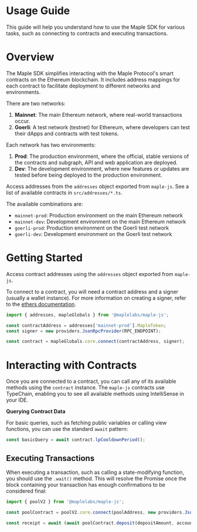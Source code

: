 # Usage Guide

This guide will help you understand how to use the Maple SDK for various tasks, such as connecting to contracts and executing transactions.

# Overview

The Maple SDK simplifies interacting with the Maple Protocol's smart contracts on the Ethereum blockchain. It includes address mappings for each contract to facilitate deployment to different networks and environments.

There are two networks:

1. **Mainnet**: The main Ethereum network, where real-world transactions occur.
2. **Goerli**: A test network (testnet) for Ethereum, where developers can test their dApps and contracts with test tokens.

Each network has two environments:

1. **Prod**: The production environment, where the official, stable versions of the contracts and subgraph, API and web application are deployed.
2. **Dev**: The development environment, where new features or updates are tested before being deployed to the production environment.

Access addresses from the `addresses` object exported from `maple-js`. See a list of available contracts in `src/addresses/*.ts`.

The available combinations are:

- `mainnet-prod`: Production environment on the main Ethereum network
- `mainnet-dev`: Development environment on the main Ethereum network
- `goerli-prod`: Production environment on the Goerli test network
- `goerli-dev`: Development environment on the Goerli test network

# Getting Started

Access contract addresses using the `addresses` object exported from `maple-js`.

To connect to a contract, you will need a contract address and a signer (usually a wallet instance). For more information on creating a signer, refer to the [ethers documentation](https://docs.ethers.io/v5/).

```js
import { addresses, mapleGlobals } from '@maplelabs/maple-js';

const contractAddress = addresses['mainnet-prod'].MapleToken;
const signer = new providers.JsonRpcProvider(RPC_ENDPOINT);

const contract = mapleGlobals.core.connect(contractAddress, signer);
```

# Interacting with Contracts

Once you are connected to a contract, you can call any of its available methods using the `contract` instance. The `maple-js` contracts use TypeChain, enabling you to see all available methods using IntelliSense in your IDE.

**Querying Contract Data**

For basic queries, such as fetching public variables or calling view functions, you can use the standard `await` pattern:

```js
const basicQuery = await contract.lpCooldownPeriod();
```

## Executing Transactions

When executing a transaction, such as calling a state-modifying function, you should use the `.wait()` method. This will resolve the Promise once the block containing your transaction has enough confirmations to be considered final:

```js
import { poolV2 } from '@maplelabs/maple-js';

const poolContract = poolV2.core.connect(poolAddress, new providers.JsonRpcProvider(RPC_ENDPOINT));

const receipt = await (await poolContract.deposit(depositAmount, account)).wait();
```
